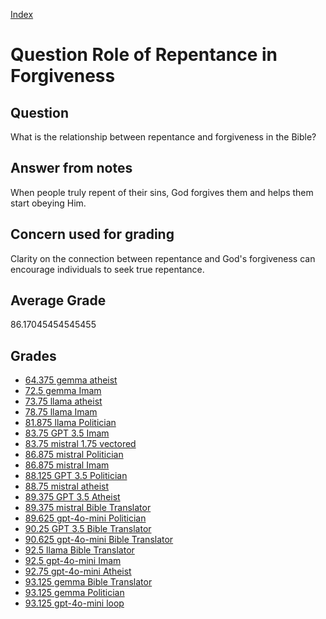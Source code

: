 
[Index](../../index.md)
# Question Role of Repentance in Forgiveness
## Question
What is the relationship between repentance and forgiveness in the Bible?

## Answer from notes
When people truly repent of their sins, God forgives them and helps them start obeying Him.

## Concern used for grading
Clarity on the connection between repentance and God's forgiveness can encourage individuals to seek true repentance.

## Average Grade
86.17045454545455

## Grades
 * [64.375 gemma atheist](../answers/gemma_atheist/Role_of_Repentance_in_Forgiveness.md)
 * [72.5 gemma Imam](../answers/gemma_Imam/Role_of_Repentance_in_Forgiveness.md)
 * [73.75 llama atheist](../answers/llama_atheist/Role_of_Repentance_in_Forgiveness.md)
 * [78.75 llama Imam](../answers/llama_Imam/Role_of_Repentance_in_Forgiveness.md)
 * [81.875 llama Politician](../answers/llama_Politician/Role_of_Repentance_in_Forgiveness.md)
 * [83.75 GPT 3.5 Imam](../answers/GPT_3.5_Imam/Role_of_Repentance_in_Forgiveness.md)
 * [83.75 mistral 1.75 vectored](../answers/mistral_1.75_vectored/Role_of_Repentance_in_Forgiveness.md)
 * [86.875 mistral Politician](../answers/mistral_Politician/Role_of_Repentance_in_Forgiveness.md)
 * [86.875 mistral Imam](../answers/mistral_Imam/Role_of_Repentance_in_Forgiveness.md)
 * [88.125 GPT 3.5 Politician](../answers/GPT_3.5_Politician/Role_of_Repentance_in_Forgiveness.md)
 * [88.75 mistral atheist](../answers/mistral_atheist/Role_of_Repentance_in_Forgiveness.md)
 * [89.375 GPT 3.5 Atheist](../answers/GPT_3.5_Atheist/Role_of_Repentance_in_Forgiveness.md)
 * [89.375 mistral Bible Translator](../answers/mistral_Bible_Translator/Role_of_Repentance_in_Forgiveness.md)
 * [89.625 gpt-4o-mini Politician](../answers/gpt-4o-mini_Politician/Role_of_Repentance_in_Forgiveness.md)
 * [90.25 GPT 3.5 Bible Translator](../answers/GPT_3.5_Bible_Translator/Role_of_Repentance_in_Forgiveness.md)
 * [90.625 gpt-4o-mini Bible Translator](../answers/gpt-4o-mini_Bible_Translator/Role_of_Repentance_in_Forgiveness.md)
 * [92.5 llama Bible Translator](../answers/llama_Bible_Translator/Role_of_Repentance_in_Forgiveness.md)
 * [92.5 gpt-4o-mini Imam](../answers/gpt-4o-mini_Imam/Role_of_Repentance_in_Forgiveness.md)
 * [92.75 gpt-4o-mini Atheist](../answers/gpt-4o-mini_Atheist/Role_of_Repentance_in_Forgiveness.md)
 * [93.125 gemma Bible Translator](../answers/gemma_Bible_Translator/Role_of_Repentance_in_Forgiveness.md)
 * [93.125 gemma Politician](../answers/gemma_Politician/Role_of_Repentance_in_Forgiveness.md)
 * [93.125 gpt-4o-mini loop](../answers/gpt-4o-mini_loop/Role_of_Repentance_in_Forgiveness.md)
